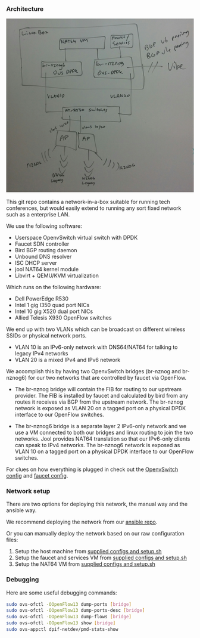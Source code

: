 ### Architecture

![Network Diagram](diagrams/v5-network-diagram.jpg "Network Diagram")

This git repo contains a network-in-a-box suitable for running tech conferences,
but would easily extend to running any sort fixed network such as a enterprise LAN.

We use the following software:
 * Userspace OpenvSwitch virtual switch with DPDK
 * Faucet SDN controller
 * Bird BGP routing daemon
 * Unbound DNS resolver
 * ISC DHCP server
 * jool NAT64 kernel module
 * Libvirt + QEMU/KVM virtualization

Which runs on the following hardware:
 * Dell PowerEdge R530
 * Intel 1 gig I350 quad port NICs
 * Intel 10 gig X520 dual port NICs
 * Allied Telesis X930 OpenFlow switches

We end up with two VLANs which can be broadcast on different wireless SSIDs or
physical network ports.

 * VLAN 10 is an IPv6-only network with DNS64/NAT64 for talking to legacy IPv4 networks
 * VLAN 20 is a mixed IPv4 and IPv6 network

We accomplish this by having two OpenvSwitch bridges (br-nznog and br-nznog6)
for our two networks that are controlled by faucet via OpenFlow.

 * The br-nznog bridge will contain the FIB for routing to our upstream provider.
   The FIB is installed by faucet and calculated by bird from any routes it
   receives via BGP from the upstream network. The br-nznog network is exposed as
   VLAN 20 on a tagged port on a physical DPDK interface to our OpenFlow switches.

 * The br-nznog6 bridge is a separate layer 2 IPv6-only network and we use a VM
   connected to both our bridges and linux routing to join the two networks. Jool
   provides NAT64 translation so that our IPv6-only clients can speak to IPv4
   networks. The br-nznog6 network is exposed as VLAN 10 on a tagged port on a
   physical DPDK interface to our OpenFlow switches.

For clues on how everything is plugged in check out the
[OpenvSwitch config](configs/allbirds/openvswitch.config) and
[faucet config](configs/vms/faucet/etc/ryu/faucet/faucet.yaml).

### Network setup

There are two options for deploying this network, the manual way and the ansible
way.

We recommend deploying the network from our [ansible repo](https://github.com/wandsdn/nznog-ansible).

Or you can manually deploy the network based on our raw configuration files:

1. Setup the host machine from [supplied configs and setup.sh](configs/allbirds/)
2. Setup the faucet and services VM from [supplied configs and setup.sh](configs/vms/faucet/)
3. Setup the NAT64 VM from [supplied configs and setup.sh](configs/vms/nat64/)

### Debugging

Here are some useful debugging commands:

```bash
sudo ovs-ofctl -OOpenFlow13 dump-ports [bridge]
sudo ovs-ofctl -OOpenFlow13 dump-ports-desc [bridge]
sudo ovs-ofctl -OOpenFlow13 dump-flows [bridge]
sudo ovs-ofctl -OOpenFlow13 show [bridge]
sudo ovs-appctl dpif-netdev/pmd-stats-show
```
